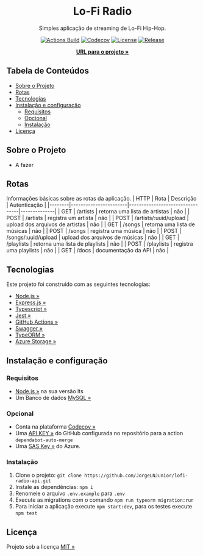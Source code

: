 <div align="center" id="title">
  <h1>Lo-Fi Radio</h1>
</div>

<div align="center" id="short-description">

Simples aplicação de streaming de Lo-Fi Hip-Hop.

</div>

<div align="center" id="badges">

[![Actions Build](https://img.shields.io/github/workflow/status/JorgeLNJunior/lofi-radio-api/Node.js%20CI/master)](https://github.com/JorgeLNJunior/lofi-radio-api/actions?query=workflow%3A%22Node.js+CI%22)
[![Codecov](https://codecov.io/gh/JorgeLNJunior/lofi-radio-api/branch/master/graph/badge.svg?token=W07MKRKK4M)](https://codecov.io/gh/JorgeLNJunior/lofi-radio-api)
[![License](https://img.shields.io/github/license/JorgeLNJunior/lofi-radio-api)](https://github.com/JorgeLNJunior/lofi-radio-api/blob/master/LICENSE.md)
[![Release](https://img.shields.io/github/v/release/JorgeLNJunior/lofi-radio-api?color=lgreen)](https://github.com/JorgeLNJunior/lofi-radio-api/releases)

</div>

<div align="center">

[**URL para o projeto »**](https://github.com/JorgeLNJunior/lofi-radio-api)

</div>

## Tabela de Conteúdos
* [Sobre o Projeto](https://github.com/JorgeLNJunior/lofi-radio-api#sobre-o-projeto)
* [Rotas](https://github.com/JorgeLNJunior/lofi-radio-api#rotas)
* [Tecnologias](https://github.com/JorgeLNJunior/lofi-radio-api#tecnologias)
* [Instalação e configuração](https://github.com/JorgeLNJunior/lofi-radio-api#instala%C3%A7%C3%A3o-e-configura%C3%A7%C3%A3o)
  * [Requisitos](https://github.com/JorgeLNJunior/lofi-radio-api#requisitos)
  * [Opcional](https://github.com/JorgeLNJunior/lofi-radio-api#requisitos)
  * [Instalação](https://github.com/JorgeLNJunior/lofi-radio-api#instala%C3%A7%C3%A3o)
* [Licença](https://github.com/JorgeLNJunior/lofi-radio-api#licen%C3%A7a)

## Sobre o Projeto
- A fazer

## Rotas

Informações básicas sobre as rotas da aplicação.
| HTTP   | Rota                  | Descrição                       | Autenticação |
|--------|-----------------------|---------------------------------|--------------|
| GET    | /artists              | retorna uma lista de artistas   | não          |
| POST   | /artists              | registra um artista             | não          |
| POST   | /artists/:uuid/upload | upload dos arquivos de artistas | não          |
| GET    | /songs                | retorna uma lista de músicas    | não          |
| POST   | /songs                | registra uma música             | não          |
| POST   | /songs/:uuid/upload   | upload dos arquivos de músicas  | não          |
| GET    | /playlists            | retorna uma lista de playlists  | não          |
| POST   | /playlists            | registra uma playlists          | não          |
| GET    | /docs                 | documentação da API             | não          |

## Tecnologias
Este projeto foi construído com as seguintes tecnologias:
- [Node.js »](https://nodejs.org)
- [Express.js »](https://expressjs.com)
- [Typescript »](https://www.typescriptlang.org)
- [Jest »](https://jestjs.io)
- [GitHub Actions »](https://github.com/features/actions)
- [Swagger »](https://swagger.io)
- [TypeORM »](https://typeorm.io)
- [Azure Storage »](https://azure.microsoft.com/pt-br/pricing/details/storage/blobs/)

## Instalação e configuração
### Requisitos
  - [Node.js »](https://nodejs.org/en/download) na sua versão lts
  - Um Banco de dados [MySQL »](https://www.mysql.com)

### Opcional
  - Conta na plataforma [Codecov »](https://codecov.io)
  - Uma [API KEY »](https://docs.github.com/en/actions/reference/encrypted-secrets) do GitHub configurada no repositório para a action `dependabot-auto-merge`
  - Uma [SAS Key »](https://docs.microsoft.com/pt-br/azure/storage/common/storage-sas-overview) do Azure.

### Instalação
  1. Clone o projeto: `git clone https://github.com/JorgeLNJunior/lofi-radio-api.git`
  2. Instale as dependências: `npm i`
  3. Renomeie o arquivo `.env.example` para `.env`
  4. Execute as migrations com o comando `npm run typeorm migration:run`
  5. Para iniciar a aplicação execute `npm start:dev`, para os testes execute `npm test`

## Licença
Projeto sob a licença [MIT »](https://github.com/JorgeLNJunior/lofi-radio-api/blob/master/LICENSE.md)
